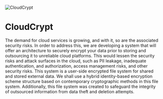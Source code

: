![CloudCrypt](https://github.com/omkarpotpelwar/CloudCrypt/assets/71165935/824769b7-35fc-42b9-956a-7bd10bac9738)
# CloudCrypt
The demand for cloud services is growing, and with it, so are the associated security risks. In order to address this, we are developing a system that will offer an architecture to securely encrypt your data prior to storing and outsourcing it to unreliable cloud platforms. This would lessen the security risks and attack surfaces in the cloud, such as PII leakage, inadequate authentication, and authorization, access management risks, and other security risks.
This system is a user-side encrypted file system for shared and stored external data. We shall use a hybrid identity-based encryption scheme structure based on contemporary cryptographic methods in this file system. Additionally, this file system was created to safeguard the integrity of outsourced information from data theft and deletion attempts.
